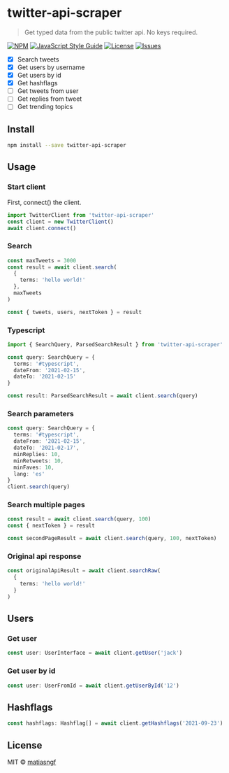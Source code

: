 # twitter-api-scraper

> Get typed data from the public twitter api. No keys required.

[![NPM](https://img.shields.io/npm/v/twitter-api-scraper.svg)](https://www.npmjs.com/package/twitter-api-scraper) 
[![JavaScript Style Guide](https://img.shields.io/badge/code_style-standard-brightgreen.svg)](https://standardjs.com) 
[![License](https://img.shields.io/github/license/matiasngf/twitter-api-scraper?style=flat-square)](https://github.com/matiasngf/twitter-api-scraper/blob/main/LICENSE) 
[![Issues](https://img.shields.io/github/issues/matiasngf/twitter-api-scraper)](https://github.com/matiasngf/twitter-api-scraper/issues)

- [x] Search tweets
- [x] Get users by username
- [x] Get users by id
- [x] Get hashflags
- [ ] Get tweets from user
- [ ] Get replies from tweet
- [ ] Get trending topics

## Install

```bash
npm install --save twitter-api-scraper
```

## Usage

### Start client

First, connect() the client.

```ts
import TwitterClient from 'twitter-api-scraper'
const client = new TwitterClient()
await client.connect()
```

### Search

```ts
const maxTweets = 3000
const result = await client.search(
  {
    terms: 'hello world!'
  },
  maxTweets
)

const { tweets, users, nextToken } = result

```

### Typescript

```ts
import { SearchQuery, ParsedSearchResult } from 'twitter-api-scraper'

const query: SearchQuery = {
  terms: '#typescript',
  dateFrom: '2021-02-15',
  dateTo: '2021-02-15'
}

const result: ParsedSearchResult = await client.search(query)
```

### Search parameters

```ts
const query: SearchQuery = {
  terms: '#typescript',
  dateFrom: '2021-02-15',
  dateTo: '2021-02-17',
  minReplies: 10,
  minRetweets: 10,
  minFaves: 10,
  lang: 'es'
}
client.search(query)
```

### Search multiple pages

```ts
const result = await client.search(query, 100)
const { nextToken } = result

const secondPageResult = await client.search(query, 100, nextToken)
```

### Original api response

```ts
const originalApiResult = await client.searchRaw(
  {
    terms: 'hello world!'
  }
)
```

## Users

### Get user

```ts
const user: UserInterface = await client.getUser('jack')
```

### Get user by id

```ts
const user: UserFromId = await client.getUserById('12')
```

## Hashflags

```ts
const hashflags: Hashflag[] = await client.getHashflags('2021-09-23')
```


## License

MIT © [matiasngf](https://github.com/matiasngf)
